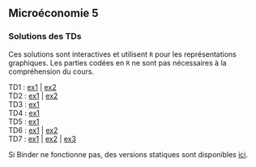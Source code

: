 
## Microéconomie 5

### Solutions des TDs

Ces solutions sont interactives et utilisent `R` pour les représentations graphiques.
Les parties codées en `R` ne sont pas nécessaires à la compréhension du cours.

TD1 : [ex1](https://mybinder.org/v2/gh/antoine-jacquet/binder-teaching/3e5464cda59d0468c0901bae76e8472a7076e9a8?urlpath=lab%2Ftree%2FMicro%C3%A9conomie%205%2Fmicro5-TD1-ex1.ipynb) 
   \| [ex2](https://mybinder.org/v2/gh/antoine-jacquet/binder-teaching/3e5464cda59d0468c0901bae76e8472a7076e9a8?urlpath=lab%2Ftree%2FMicro%C3%A9conomie%205%2Fmicro5-TD1-ex2.ipynb)  
TD2 : [ex1](https://mybinder.org/v2/gh/antoine-jacquet/binder-teaching/3e5464cda59d0468c0901bae76e8472a7076e9a8?urlpath=lab%2Ftree%2FMicro%C3%A9conomie%205%2Fmicro5-TD2-ex1.ipynb) 
   \| [ex2](https://mybinder.org/v2/gh/antoine-jacquet/binder-teaching/3e5464cda59d0468c0901bae76e8472a7076e9a8?urlpath=lab%2Ftree%2FMicro%C3%A9conomie%205%2Fmicro5-TD2-ex2.ipynb)  
TD3 : [ex1](https://mybinder.org/v2/gh/antoine-jacquet/binder-teaching/3e5464cda59d0468c0901bae76e8472a7076e9a8?urlpath=lab%2Ftree%2FMicro%C3%A9conomie%205%2Fmicro5-TD3-ex1.ipynb)  
TD4 : [ex1](https://mybinder.org/v2/gh/antoine-jacquet/binder-teaching/3e5464cda59d0468c0901bae76e8472a7076e9a8?urlpath=lab%2Ftree%2FMicro%C3%A9conomie%205%2Fmicro5-TD4-ex1.ipynb)  
TD5 : [ex1](https://mybinder.org/v2/gh/antoine-jacquet/binder-teaching/3e5464cda59d0468c0901bae76e8472a7076e9a8?urlpath=lab%2Ftree%2FMicro%C3%A9conomie%205%2Fmicro5-TD5-ex1.ipynb)  
TD6 : [ex1](https://mybinder.org/v2/gh/antoine-jacquet/binder-teaching/3e5464cda59d0468c0901bae76e8472a7076e9a8?urlpath=lab%2Ftree%2FMicro%C3%A9conomie%205%2Fmicro5-TD6-ex1.ipynb)
   \| [ex2](https://mybinder.org/v2/gh/antoine-jacquet/binder-teaching/3e5464cda59d0468c0901bae76e8472a7076e9a8?urlpath=lab%2Ftree%2FMicro%C3%A9conomie%205%2Fmicro5-TD6-ex2.ipynb)  
TD7 : [ex1](https://mybinder.org/v2/gh/antoine-jacquet/binder-teaching/3e5464cda59d0468c0901bae76e8472a7076e9a8?urlpath=lab%2Ftree%2FMicro%C3%A9conomie%205%2Fmicro5-TD7-ex1.ipynb)
   \| [ex2](https://mybinder.org/v2/gh/antoine-jacquet/binder-teaching/3e5464cda59d0468c0901bae76e8472a7076e9a8?urlpath=lab%2Ftree%2FMicro%C3%A9conomie%205%2Fmicro5-TD7-ex2.ipynb) 
   \| [ex3](https://mybinder.org/v2/gh/antoine-jacquet/binder-teaching/3e5464cda59d0468c0901bae76e8472a7076e9a8?urlpath=lab%2Ftree%2FMicro%C3%A9conomie%205%2Fmicro5-TD7-ex3.ipynb)  
   
   
Si Binder ne fonctionne pas, des versions statiques sont disponibles [ici](https://github.com/antoine-jacquet/binder-teaching/tree/main/Microéconomie%205).



